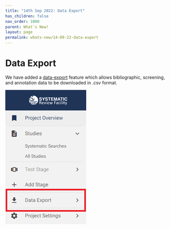 ```yaml
---
title: "14th Sep 2022: Data Export"
has_children: false
nav_order: 1000
parent: What's New!
layout: page
permalink: whats-new/14-09-22-data-export
---
```


# Data Export

We have added a [data-export](../data-export.html) feature which allows bibliographic, screening, and annotation data to be downloaded in .csv format. 

![Data export location](/figs/Fig_ExportData_small.png)
